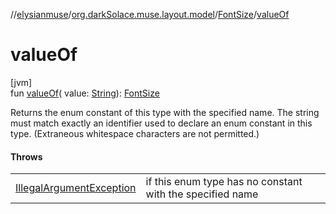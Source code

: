 //[elysianmuse](../../../index.md)/[org.darkSolace.muse.layout.model](../index.md)/[FontSize](index.md)/[valueOf](value-of.md)

# valueOf

[jvm]\
fun [valueOf](value-of.md)(
value: [String](https://kotlinlang.org/api/latest/jvm/stdlib/kotlin/-string/index.html)): [FontSize](index.md)

Returns the enum constant of this type with the specified name. The string must match exactly an identifier used to
declare an enum constant in this type. (Extraneous whitespace characters are not permitted.)

#### Throws

|                                                                                                                        |                                                           |
|------------------------------------------------------------------------------------------------------------------------|-----------------------------------------------------------|
| [IllegalArgumentException](https://kotlinlang.org/api/latest/jvm/stdlib/kotlin/-illegal-argument-exception/index.html) | if this enum type has no constant with the specified name |
